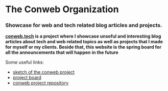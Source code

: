 # The Conweb Organization
### Showcase for web and tech related blog articles and projects.

**[conweb.tech](https://conweb.tech) is a project where I showcase unseful and interesting blog articles about tech and web related topics as well as  projects  that I made for myself or my clients.
Beside that, this website is the spring board for all the announcements that will happen in the future**

Some useful links:

- [sketch of the conweb project](https://drive.google.com/file/d/1LZh6Aw0oVw3RT1lRBq8K0SUQi_tKS5M4/view?usp=sharing)
- [project board](https://github.com/orgs/The-Conweb-Organization/projects/1)
- [conweb project repository](https://github.com/The-Conweb-Organization/conweb)
